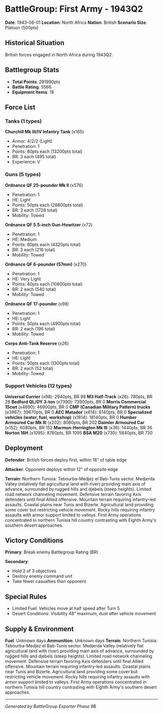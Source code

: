 # BattleGroup: First Army - 1943Q2

**Date**: 1943-06-01
**Location**: North Africa
**Nation**: British
**Scenario Size**: Platoon (500pts)

## Historical Situation

British forces engaged in North Africa during 1943Q2.

## Battlegroup Stats

- **Total Points**: 281990pts
- **Battle Rating**: 5566
- **Equipment Items**: 18

## Force List

### Tanks (1 types)

**Churchill Mk III/IV Infantry Tank** (x165)
- Armor: 4/2/2 (Light)
- Penetration: 1
- Points: 80pts each (13200pts total)
- BR: 3 each (495 total)
- Experience: V

### Guns (5 types)

**Ordnance QF 25-pounder Mk II** (x576)
- Penetration: 1
- HE: Light
- Points: 50pts each (28800pts total)
- BR: 3 each (1728 total)
- Mobility: Towed

**Ordnance QF 5.5-inch Gun-Howitzer** (x72)
- Penetration: 1
- HE: Medium
- Points: 60pts each (4320pts total)
- BR: 3 each (216 total)
- Mobility: Towed

**Ordnance QF 6-pounder (57mm)** (x270)
- Penetration: 1
- HE: Very Light
- Points: 40pts each (10800pts total)
- BR: 2 each (540 total)
- Mobility: Towed

**Ordnance QF 17-pounder** (x98)
- Penetration: 1
- HE: Light
- Points: 50pts each (4900pts total)
- BR: 2 each (196 total)
- Mobility: Towed

**Corps Anti-Tank Reserve** (x26)
- Penetration: 1
- HE: Light
- Points: 50pts each (1300pts total)
- BR: 2 each (52 total)
- Mobility: Towed

### Support Vehicles (12 types)

**Universal Carrier** (x98): 2940pts, BR 98
**M3 Half-Track** (x26): 780pts, BR 26
**Bedford QL/OY 3-ton** (x7390): 73900pts, BR 0
**Morris Commercial 15cwt** (x4690): 46900pts, BR 0
**CMP (Canadian Military Pattern) trucks** (x3967): 39670pts, BR 0
**AEC Matador** (x614): 6140pts, BR 0
**Specialized vehicles (water, fuel, workshop)** (x1814): 18140pts, BR 0
**Humber Armoured Car Mk III** (x202): 8080pts, BR 202
**Daimler Armoured Car** (x152): 6080pts, BR 152
**Marmon-Herrington Mk III** (x36): 1440pts, BR 36
**Norton 16H** (x1095): 8760pts, BR 1095
**BSA M20** (x730): 5840pts, BR 730

## Deployment

**Defender**: British forces deploy first, within 18" of table edge

**Attacker**: Opponent deploys within 12" of opposite edge

**Terrain**: Northern Tunisia: Tebourba-Medjez el Bab-Tunis sector. Medjerda Valley (relatively flat agricultural land with river) providing main axis of advance, surrounded by rugged hills and djebels (steep heights). Limited road network channeling movement. Defensive terrain favoring Axis defenders until final Allied offensive. Mountain terrain requiring infantry-led assaults. Coastal plains near Tunis and Bizerte. Agricultural land providing some cover but restricting vehicle movement. Rocky hills requiring infantry assaults with armor support limited to valleys. First Army operations concentrated in northern Tunisia hill country contrasting with Eighth Army's southern desert approaches.

## Victory Conditions

**Primary**: Break enemy Battlegroup Rating (BR)

**Secondary**:
- Hold 2 of 3 objectives
- Destroy enemy command unit
- Take fewer casualties than opponent

## Special Rules

- Limited Fuel: Vehicles move at half speed after Turn 5
- Desert Conditions: Visibility 48" maximum, dust after vehicle movement

## Supply & Environment

**Fuel**: Unknown days
**Ammunition**: Unknown days
**Terrain**: Northern Tunisia: Tebourba-Medjez el Bab-Tunis sector. Medjerda Valley (relatively flat agricultural land with river) providing main axis of advance, surrounded by rugged hills and djebels (steep heights). Limited road network channeling movement. Defensive terrain favoring Axis defenders until final Allied offensive. Mountain terrain requiring infantry-led assaults. Coastal plains near Tunis and Bizerte. Agricultural land providing some cover but restricting vehicle movement. Rocky hills requiring infantry assaults with armor support limited to valleys. First Army operations concentrated in northern Tunisia hill country contrasting with Eighth Army's southern desert approaches.

---

*Generated by BattleGroup Exporter Phase 9B*
